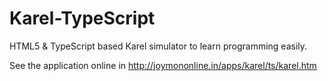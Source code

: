 # Karel-TypeScript
HTML5 &amp; TypeScript based Karel simulator to learn programming easily.

See the application online in http://joymononline.in/apps/karel/ts/karel.htm
